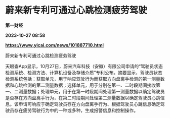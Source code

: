 # 蔚来新专利可通过心跳检测疲劳驾驶
**第一财经**

**2023-10-27 08:58**

**https://www.yicai.com/news/101887710.html**

蔚来新专利可通过心跳检测疲劳驾驶

天眼查App显示，10月27日，蔚来汽车科技（安徽）有限公司申请的“驾驶员状态检测系统、检测方法、计算机设备及存储介质”专利公布。摘要显示，驾驶员状态检测系统包括：获取单元，用于响应驾驶行为而获取方向盘离手检测的第一测量数据和心跳检测的第二测量数据；选择单元，用于分别在第一、二时段期间接收第一、二测量数据；处理单元，用于在第一时段期间处理第一测量数据以确定驾驶员是否存在方向盘离手行为，在第二时段期间处理第二测量数据以确定驾驶员心跳信息。该申请可响应于确定驾驶员存在方向盘离手行为、根据驾驶员心跳信息确定驾驶员存在疲劳驾驶行为中的一种或多种，生成报警信息和控制操作。